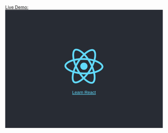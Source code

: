 [Live Demo:](https://nifty-booth-0bf80f.netlify.app) 
 ![alt text](https://raw.githubusercontent.com/djiangdev/Build-a-screenshot-pipeline/main/screenshot.png?raw=true)